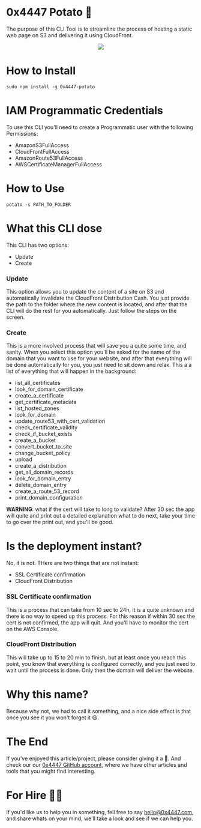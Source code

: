 # 0x4447 Potato 🥔

The purpose of this CLI Tool is to streamline the process of hosting a static web page on S3 and delivering it using CloudFront.

<div align="center">
	<img src="https://raw.githubusercontent.com/0x4447/0x4447-cli-potato/master/assets/main.png?token=AAZF6kORd96uXPYsq5noabhSoKya6oUBks5aQ5KLwA%3D%3D">
</div>

# How to Install

```
sudo npm install -g 0x4447-potato
```

# IAM Programmatic Credentials

To use this CLI you'll need to create a Programmatic user with the following Permissions:

- AmazonS3FullAccess
- CloudFrontFullAccess
- AmazonRoute53FullAccess
- AWSCertificateManagerFullAccess

# How to Use

```
potato -s PATH_TO_FOLDER
```

# What this CLI dose

This CLI has two options:

- Update
- Create

### Update

This option allows you to update the content of a site on S3 and automatically invalidate the CloudFront Distribution Cash. You just provide the path to the folder where the new content is located, and after that the CLI will do the rest for you automatically. Just follow the steps on the screen.

### Create

This is a more involved process that will save you a quite some time, and sanity. When you select this option you'll be asked for the name of the domain that you want to use for your website, and after that everything will be done automatically for you, you just need to sit down and relax. This a a list of everything that will happen in the background:

- list_all_certificates
- look_for_domain_certificate
- create_a_certificate
- get_certificate_metadata
- list_hosted_zones
- look_for_domain
- update_route53_with_cert_validation
- check_certificate_validity
- check_if_bucket_exists
- create_a_bucket
- convert_bucket_to_site
- change_bucket_policy
- upload
- create_a_distribution
- get_all_domain_records
- look_for_domain_entry
- delete_domain_entry
- create_a_route_53_record
- print_domain_configuration

**WARNING**: what if the cert will take to long to validate? After 30 sec the app will quite and print out a detailed explanation what to do next, take your time to go over the print out, and you'll be good.

# Is the deployment instant?

No, it is not. THere are two things that are not instant:

- SSL Certificate confirmation
- CloudFront Distribution

### SSL Certificate confirmation

This is a process that can take from 10 sec to 24h, it is a quite unknown and there is no way to speed up this process. For this reason if within 30 sec the cert is not confirmed, the app will quit. And you'll have to monitor the cert on the AWS Console.

### CloudFront Distribution

This will take up to 15 to 20 min to finish, but at least once you reach this point, you know that everything is configured correctly, and you just need to wait until the process is done. Only then the domain will deliver the website.

# Why this name?

Because why not, we had to call it something, and a nice side effect is that once you see it you won't forget it 😃.

# The End

 If you've enjoyed this article/project, please consider giving it a 🌟. And check our our [0x4447 GitHub account](https://github.com/0x4447), where we have other articles and tools that you might find interesting.

# For Hire 👨‍💻

If you'd like us to help you in something, fell free to say hello@0x4447.com, and share whats on your mind, we'll take a look and see if we can help you.



